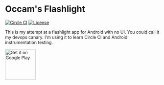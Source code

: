 # Occam's Flashlight

[![Circle CI](https://circleci.com/gh/epeterson320/flashlight.svg?style=shield)](https://circleci.com/gh/epeterson320/flashlight)
[![License](https://img.shields.io/badge/license-Apache%20License%202.0-blue.svg?style=flat)](https://github.com/epeterson320/flashlight/blob/develop/LICENSE.txt)

This is my attempt at a flashlight app for Android with no UI. You could call
it my devops canary. I'm using it to learn Circle CI and Android
instrumentation testing.

<a href='https://play.google.com/store/apps/details?id=co.ericp.flashlight&pcampaignid=MKT-Other-global-all-co-prtnr-py-PartBadge-Mar2515-1'>
    <img alt='Get it on Google Play' src='https://play.google.com/intl/en_us/badges/images/generic/en_badge_web_generic.png' height=100px />
</a>
